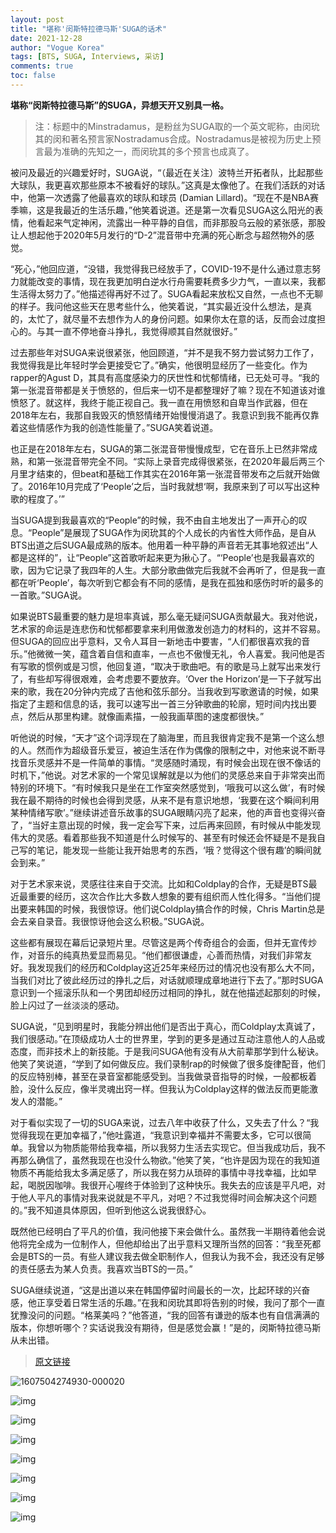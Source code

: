 ```yaml
---
layout: post
title: "堪称'闵斯特拉德马斯'SUGA的话术"
date: 2021-12-28
author: "Vogue Korea"
tags: [BTS, SUGA, Interviews, 采访]
comments: true
toc: false
---
```


**堪称“闵斯特拉德马斯”的SUGA，异想天开又别具一格。** 

> 注：标题中的Minstradamus，是粉丝为SUGA取的一个英文昵称，由闵玧其的闵和著名预言家Nostradamus合成。Nostradamus是被视为历史上预言最为准确的先知之一，而闵玧其的多个预言也成真了。

被问及最近的兴趣爱好时，SUGA说，“（最近在关注）波特兰开拓者队，比起那些大球队，我更喜欢那些原本不被看好的球队。”这真是太像他了。在我们活跃的对话中，他第一次透露了他最喜欢的球队和球员 (Damian Lillard)。“现在不是NBA赛季嘛，这是我最近的生活乐趣，”他笑着说道。还是第一次看见SUGA这么阳光的表情，他看起来气定神闲，流露出一种平静的自信，而非那股乌云般的紧张感，那股让人想起他于2020年5月发行的“D-2”混音带中充满的死心断念与超然物外的感觉。

“死心，”他回应道，“没错，我觉得我已经放手了，COVID-19不是什么通过意志努力就能改变的事情，现在我更加明白逆水行舟需要耗费多少力气，一直以来，我都生活得太努力了。”他描述得再好不过了。SUGA看起来放松又自然，一点也不无聊的样子。我问他这些天在思考些什么，他笑着说，“其实最近没什么想法，是真的，太忙了，就尽量不去想作为人的身份问题。如果你太在意的话，反而会过度担心的。与其一直不停地奋斗挣扎，我觉得顺其自然就很好。”

过去那些年对SUGA来说很紧张，他回顾道，“并不是我不努力尝试努力工作了，我觉得我是比年轻时学会更接受它了。”确实，他很明显经历了一些变化。作为rapper的Agust D，其具有高度感染力的厌世性和忧郁情绪，已无处可寻。“我的第一张混音带都是关于愤怒的，但后来一切不是都整理好了嘛？现在不知道该对谁愤怒了。就这样，我终于能正视自己。我一直在用愤怒和自卑当作武器，但在2018年左右，我那自我毁灭的愤怒情绪开始慢慢消退了。我意识到我不能再仅靠着这些情感作为我的创造性能量了。”SUGA笑着说道。

也正是在2018年左右，SUGA的第二张混音带慢慢成型，它在音乐上已然非常成熟，和第一张混音带完全不同。“实际上录音完成得很紧张，在2020年最后两三个月里才结束的，但beat和基础工作其实在2016年第一张混音带发布之后就开始做了。2016年10月完成了‘People’之后，当时我就想‘啊，我原来到了可以写出这种歌的程度了。’”

当SUGA提到我最喜欢的“People”的时候，我不由自主地发出了一声开心的叹息。“People”是展现了SUGA作为闵玧其的个人成长的内省性大师作品，是自从BTS出道之后SUGA最成熟的版本。他用着一种平静的声音若无其事地叙述出“人都是这样的”，让“People”这首歌听起来更为揪心了。“‘People’也是我最喜欢的歌，因为它记录了我四年的人生。大部分歌曲做完后我就不会再听了，但是我一直都在听‘People’，每次听到它都会有不同的感情，是我在孤独和感伤时听的最多的一首歌。”SUGA说。

如果说BTS最重要的魅力是坦率真诚，那么毫无疑问SUGA贡献最大。我对他说，艺术家的命运是连悲伤和忧郁都要拿来利用做激发创造力的材料的，这并不容易。但SUGA的回应出乎意料，又令人耳目一新地击中要害，“人们都很喜欢我的音乐。”他微微一笑，蕴含着自信和直率，一点也不傲慢无礼，令人喜爱。我问他是否有写歌的惯例或是习惯，他回复道，“取决于歌曲吧。有的歌是马上就写出来发行了，有些却写得很艰难，会考虑要不要放弃。‘Over the Horizon’是一下子就写出来的歌，我在20分钟内完成了吉他和弦乐部分。当我收到写歌邀请的时候，如果指定了主题和信息的话，我可以速写出一首三分钟歌曲的轮廓，短时间内找出要点，然后从那里构建。就像画素描，一般我画草图的速度都很快。”

听他说的时候，“天才”这个词浮现在了脑海里，而且我很肯定我不是第一个这么想的人。然而作为超级音乐爱豆，被迫生活在作为偶像的限制之中，对他来说不断寻找音乐灵感并不是一件简单的事情。“灵感随时涌现，有时候会出现在很不像话的时机下，”他说。对艺术家的一个常见误解就是以为他们的灵感总来自于非常突出而特别的环境下。“有时候我只是坐在工作室突然感觉到，‘哦我可以这么做’，有时候我在最不期待的时候也会得到灵感，从来不是有意识地想，‘我要在这个瞬间利用某种情绪写歌’。”继续讲述音乐故事的SUGA眼睛闪亮了起来，他的声音也变得兴奋了，“当好主意出现的时候，我一定会写下来，过后再来回顾，有时候从中能发现伟大的灵感。看着那些我不知道是什么时候写的、甚至有时候还会怀疑是不是我自己写的笔记，能发现一些能让我开始思考的东西，‘哦？觉得这个很有趣’的瞬间就会到来。”

对于艺术家来说，灵感往往来自于交流。比如和Coldplay的合作，无疑是BTS最近最重要的经历，这次合作比大多数人想象的要有组织而人性化得多。“当他们提出要来韩国的时候，我很惊讶。他们说Coldplay搞合作的时候，Chris Martin总是会去亲自录音。我很惊讶他会这么积极。”SUGA说。

这些都有展现在幕后记录短片里。尽管这是两个传奇组合的会面，但并无宣传炒作，对音乐的纯真热爱显而易见。“他们都很谦虚，心善而热情，对我们非常友好。我发现我们的经历和Coldplay这近25年来经历过的情况也没有那么大不同，当我们对比了彼此经历过的挣扎之后，对话就顺理成章地进行下去了。”那时SUGA意识到一个摇滚乐队和一个男团却经历过相同的挣扎，就在他描述起那刻的时候，脸上闪过了一丝淡淡的感动。

SUGA说，“见到明星时，我能分辨出他们是否出于真心，而Coldplay太真诚了，我们很感动。”在顶级成功人士的世界里，学到的更多是通过互动注意他人的人品或态度，而非技术上的新技能。于是我问SUGA他有没有从大前辈那学到什么秘诀。他笑了笑说道，“学到了如何做反应。我们录制rap的时候做了很多旋律配音，他们的反应特别棒，甚至在录音室都能感受到。当我做录音指导的时候，一般都板着脸，没什么反应，像半灵魂出窍一样。但我认为Coldplay这样的做法反而更能激发人的潜能。”

对于看似实现了一切的SUGA来说，过去八年中收获了什么，又失去了什么？“我觉得我现在更加幸福了，”他吐露道，“我意识到幸福并不需要太多，它可以很简单。我曾以为物质能带给我幸福，所以我努力生活去实现它。但当我成功后，我不再那么确信了，虽然我现在也没什么物欲。”他笑了笑，“也许是因为现在的我知道物质不再能给我太多满足感了，所以我在努力从琐碎的事情中寻找幸福，比如早起，喝脱因咖啡。我很开心喔终于体验到了这种快乐。我失去的应该是平凡吧，对于他人平凡的事情对我来说就是不平凡，对吧？不过我觉得时间会解决这个问题的。”我不知道具体原因，但听到他这么说我很舒心。

既然他已经明白了平凡的价值，我问他接下来会做什么。虽然我一半期待着他会说他将完全成为一位制作人，但他却给出了出乎意料又理所当然的回答：“我至死都会是BTS的一员。有些人建议我去做全职制作人，但我认为我不会，我还没有足够的责任感去为某人负责。我喜欢当BTS的一员。”

SUGA继续说道，“这是出道以来在韩国停留时间最长的一次，比起环球的兴奋感，他正享受着日常生活的乐趣。”在我和闵玧其即将告别的时候，我问了那个一直犹豫没问的问题。“格莱美吗？”他答道，“我的回答有谦逊的版本也有自信满满的版本，你想听哪个？实话说我没有期待，但是感觉会赢！”是的，闵斯特拉德马斯从未出错。

> [原文链接](https://www.vogue.co.kr/2021/12/21/%eb%af%bc%ec%8a%a4%ed%8a%b8%eb%9d%bc%eb%8b%a4%eb%ac%b4%ec%8a%a4-%ec%8a%88%ea%b0%80%ec%9d%98-%ed%99%94%eb%b2%95/) 

![1607504274930-000020](https://img.vogue.co.kr/vogue/2021/12/style_61c16721b65da.jpg#pic-center)

![img](https://img.vogue.co.kr/vogue/2021/12/style_61c1672ce58bf-748x930.jpg#pic-center)

![img](https://tva1.sinaimg.cn/large/008i3skNgy1gxtsjwrq1rj30ks0pu0ub.jpg#pic-center)

![img](https://tva1.sinaimg.cn/large/008i3skNgy1gxtskmz1bhj30ks0pudhe.jpg#pic-center)

![img](https://tva1.sinaimg.cn/large/008i3skNgy1gxtskvck6ej30ks0pu76w.jpg#pic-center)

![img](https://tva1.sinaimg.cn/large/008i3skNgy1gxtsl4c3s1j30pu0g2q4f.jpg#pic-center)

![img](https://tva1.sinaimg.cn/large/008i3skNgy1gxtslco7pdj30ks0puwfr.jpg#pic-center)

![img](https://tva1.sinaimg.cn/large/008i3skNgy1gxtslt1jysj30u011bjuc.jpg#pic-center)

